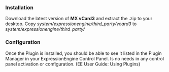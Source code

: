 ### Installation
Download the latest version of **MX vCard3** and extract the .zip to your desktop.
Copy *system/expressionengine/third_party/vcard3* to s*ystem/expressionengine/third_party/*

### Configuration
Once the Plugin is installed, you should be able to see it listed in the Plugin Manager in your ExpressionEngine Control Panel. Is no needs in any control panel activation or configuration. 
(EE User Guide: Using Plugins)